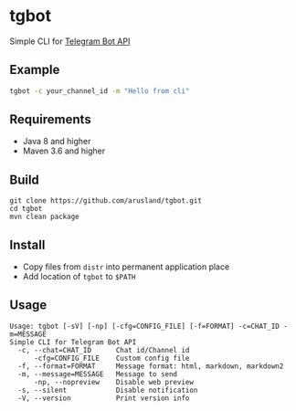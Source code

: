# tgbot
Simple CLI for [Telegram Bot API](https://core.telegram.org/bots/api)

## Example
```bash
tgbot -c your_channel_id -m "Hello from cli"
```

## Requirements
* Java 8 and higher
* Maven 3.6 and higher

## Build
```
git clone https://github.com/arusland/tgbot.git
cd tgbot
mvn clean package
```
## Install
* Copy files from `distr` into permanent application place
* Add location of `tgbot` to `$PATH`

## Usage
```text
Usage: tgbot [-sV] [-np] [-cfg=CONFIG_FILE] [-f=FORMAT] -c=CHAT_ID -m=MESSAGE
Simple CLI for Telegram Bot API
  -c, --chat=CHAT_ID      Chat id/Channel id
      -cfg=CONFIG_FILE    Custom config file
  -f, --format=FORMAT     Message format: html, markdown, markdown2
  -m, --message=MESSAGE   Message to send
      -np, --nopreview    Disable web preview
  -s, --silent            Disable notification
  -V, --version           Print version info
```
